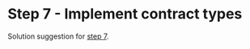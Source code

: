# Step 7 - Implement contract types

Solution suggestion for [step 7](https://github.com/nrkno/dotnetskolen/blob/main/README_EN.md#step-7---implement-contract-types).

